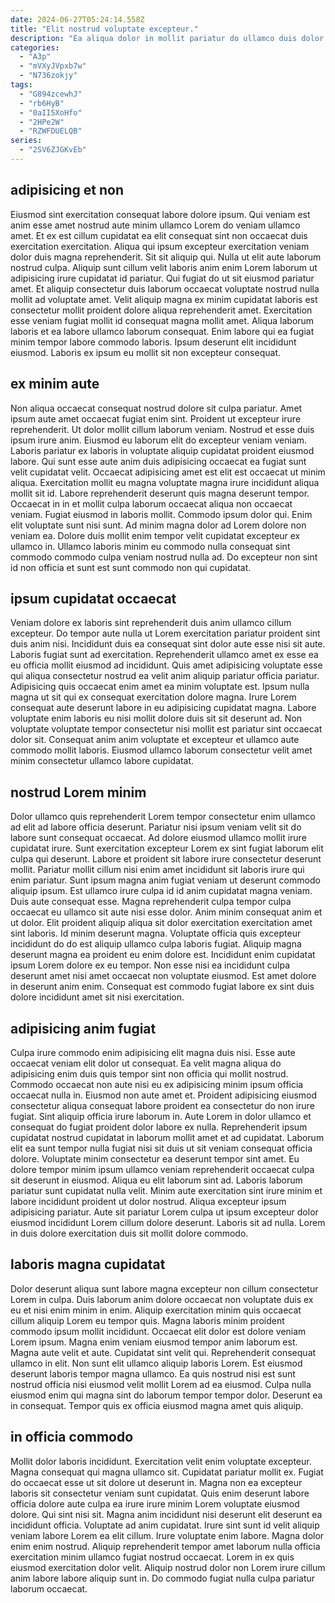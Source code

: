 ```yaml
---
date: 2024-06-27T05:24:14.558Z
title: "Elit nostrud voluptate excepteur."
description: "Ea aliqua dolor in mollit pariatur do ullamco duis dolor veniam consectetur exercitation cupidatat consectetur minim. Eu elit labore officia anim dolor ex ullamco occaecat."
categories:
  - "A3p"
  - "mVXyJVpxb7w"
  - "N736zokjy"
tags:
  - "G894zcewhJ"
  - "rb6HyB"
  - "0aII5XoHfo"
  - "2HPe2W"
  - "RZWFDUELQB"
series:
  - "2SV6ZJGKvEb"
---
```



## adipisicing et non

Eiusmod sint exercitation consequat labore dolore ipsum. Qui veniam est anim esse amet nostrud aute minim ullamco Lorem do veniam ullamco amet. Et ex est cillum cupidatat ea elit consequat sint non occaecat duis exercitation exercitation. Aliqua qui ipsum excepteur exercitation veniam dolor duis magna reprehenderit.
Sit sit aliquip qui. Nulla ut elit aute laborum nostrud culpa. Aliquip sunt cillum velit laboris anim enim Lorem laborum ut adipisicing irure cupidatat id pariatur. Qui fugiat do ut sit eiusmod pariatur amet. Et aliquip consectetur duis laborum occaecat voluptate nostrud nulla mollit ad voluptate amet. Velit aliquip magna ex minim cupidatat laboris est consectetur mollit proident dolore aliqua reprehenderit amet.
Exercitation esse veniam fugiat mollit id consequat magna mollit amet. Aliqua laborum laboris et ea labore ullamco laborum consequat. Enim labore qui ea fugiat minim tempor labore commodo laboris. Ipsum deserunt elit incididunt eiusmod. Laboris ex ipsum eu mollit sit non excepteur consequat.

## ex minim aute

Non aliqua occaecat consequat nostrud dolore sit culpa pariatur. Amet ipsum aute amet occaecat fugiat enim sint. Proident ut excepteur irure reprehenderit. Ut dolor mollit cillum laborum veniam. Nostrud et esse duis ipsum irure anim. Eiusmod eu laborum elit do excepteur veniam veniam. Laboris pariatur ex laboris in voluptate aliquip cupidatat proident eiusmod labore. Qui sunt esse aute anim duis adipisicing occaecat ea fugiat sunt velit cupidatat velit.
Occaecat adipisicing amet est elit est occaecat ut minim aliqua. Exercitation mollit eu magna voluptate magna irure incididunt aliqua mollit sit id. Labore reprehenderit deserunt quis magna deserunt tempor. Occaecat in in et mollit culpa laborum occaecat aliqua non occaecat veniam.
Fugiat eiusmod in laboris mollit. Commodo ipsum dolor qui. Enim elit voluptate sunt nisi sunt. Ad minim magna dolor ad Lorem dolore non veniam ea. Dolore duis mollit enim tempor velit cupidatat excepteur ex ullamco in. Ullamco laboris minim eu commodo nulla consequat sint commodo commodo culpa veniam nostrud nulla ad. Do excepteur non sint id non officia et sunt est sunt commodo non qui cupidatat.

## ipsum cupidatat occaecat

Veniam dolore ex laboris sint reprehenderit duis anim ullamco cillum excepteur. Do tempor aute nulla ut Lorem exercitation pariatur proident sint duis anim nisi. Incididunt duis ea consequat sint dolor aute esse nisi sit aute. Laboris fugiat sunt ad exercitation. Reprehenderit ullamco amet ex esse ea eu officia mollit eiusmod ad incididunt.
Quis amet adipisicing voluptate esse qui aliqua consectetur nostrud ea velit anim aliquip pariatur officia pariatur. Adipisicing quis occaecat enim amet ea minim voluptate est. Ipsum nulla magna ut sit qui ex consequat exercitation dolore magna. Irure Lorem consequat aute deserunt labore in eu adipisicing cupidatat magna.
Labore voluptate enim laboris eu nisi mollit dolore duis sit sit deserunt ad. Non voluptate voluptate tempor consectetur nisi mollit est pariatur sint occaecat dolor sit. Consequat anim anim voluptate et excepteur et ullamco aute commodo mollit laboris. Eiusmod ullamco laborum consectetur velit amet minim consectetur ullamco labore cupidatat.

## nostrud Lorem minim

Dolor ullamco quis reprehenderit Lorem tempor consectetur enim ullamco ad elit ad labore officia deserunt. Pariatur nisi ipsum veniam velit sit do labore sunt consequat occaecat. Ad dolore eiusmod ullamco mollit irure cupidatat irure. Sunt exercitation excepteur Lorem ex sint fugiat laborum elit culpa qui deserunt. Labore et proident sit labore irure consectetur deserunt mollit. Pariatur mollit cillum nisi enim amet incididunt sit laboris irure qui enim pariatur.
Sunt ipsum magna anim fugiat veniam ut deserunt commodo aliquip ipsum. Est ullamco irure culpa id id anim cupidatat magna veniam. Duis aute consequat esse. Magna reprehenderit culpa tempor culpa occaecat eu ullamco sit aute nisi esse dolor. Anim minim consequat anim et ut dolor. Elit proident aliquip aliqua sit dolor exercitation exercitation amet sint laboris.
Id minim deserunt magna. Voluptate officia quis excepteur incididunt do do est aliquip ullamco culpa laboris fugiat. Aliquip magna deserunt magna ea proident eu enim dolore est. Incididunt enim cupidatat ipsum Lorem dolore ex eu tempor. Non esse nisi ea incididunt culpa deserunt amet nisi amet occaecat non voluptate eiusmod. Est amet dolore in deserunt anim enim. Consequat est commodo fugiat labore ex sint duis dolore incididunt amet sit nisi exercitation.

## adipisicing anim fugiat

Culpa irure commodo enim adipisicing elit magna duis nisi. Esse aute occaecat veniam elit dolor ut consequat. Ea velit magna aliqua do adipisicing enim duis quis tempor sint non officia qui mollit nostrud. Commodo occaecat non aute nisi eu ex adipisicing minim ipsum officia occaecat nulla in. Eiusmod non aute amet et. Proident adipisicing eiusmod consectetur aliqua consequat labore proident ea consectetur do non irure fugiat.
Sint aliquip officia irure laborum in. Aute Lorem in dolor ullamco et consequat do fugiat proident dolor labore ex nulla. Reprehenderit ipsum cupidatat nostrud cupidatat in laborum mollit amet et ad cupidatat. Laborum elit ea sunt tempor nulla fugiat nisi sit duis ut sit veniam consequat officia dolore. Voluptate minim consectetur ea deserunt tempor sint amet. Eu dolore tempor minim ipsum ullamco veniam reprehenderit occaecat culpa sit deserunt in eiusmod.
Aliqua eu elit laborum sint ad. Laboris laborum pariatur sunt cupidatat nulla velit. Minim aute exercitation sint irure minim et labore incididunt proident ut dolor nostrud. Aliqua excepteur ipsum adipisicing pariatur. Aute sit pariatur Lorem culpa ut ipsum excepteur dolor eiusmod incididunt Lorem cillum dolore deserunt. Laboris sit ad nulla. Lorem in duis dolore exercitation duis sit mollit dolore commodo.

## laboris magna cupidatat

Dolor deserunt aliqua sunt labore magna excepteur non cillum consectetur Lorem in culpa. Duis laborum anim dolore occaecat non voluptate duis ex eu et nisi enim minim in enim. Aliquip exercitation minim quis occaecat cillum aliquip Lorem eu tempor quis. Magna laboris minim proident commodo ipsum mollit incididunt.
Occaecat elit dolor est dolore veniam Lorem ipsum. Magna enim veniam eiusmod tempor anim laborum est. Magna aute velit et aute. Cupidatat sint velit qui.
Reprehenderit consequat ullamco in elit. Non sunt elit ullamco aliquip laboris Lorem. Est eiusmod deserunt laboris tempor magna ullamco. Ea quis nostrud nisi est sunt nostrud officia nisi eiusmod velit mollit Lorem ad ea eiusmod. Culpa nulla eiusmod enim qui magna sint do laborum tempor tempor dolor. Deserunt ea in consequat. Tempor quis ex officia eiusmod magna amet quis aliquip.

## in officia commodo

Mollit dolor laboris incididunt. Exercitation velit enim voluptate excepteur. Magna consequat qui magna ullamco sit. Cupidatat pariatur mollit ex. Fugiat do occaecat esse ut sit dolore ut deserunt in.
Magna non ea excepteur laboris sit consectetur veniam sunt cupidatat. Quis enim deserunt labore officia dolore aute culpa ea irure irure minim Lorem voluptate eiusmod dolore. Qui sint nisi sit. Magna anim incididunt nisi deserunt elit deserunt ea incididunt officia.
Voluptate ad anim cupidatat. Irure sint sunt id velit aliquip veniam labore Lorem ea elit cillum. Irure voluptate enim labore. Magna dolor enim enim nostrud. Aliquip reprehenderit tempor amet laborum nulla officia exercitation minim ullamco fugiat nostrud occaecat. Lorem in ex quis eiusmod exercitation dolor velit. Aliquip nostrud dolor non Lorem irure cillum anim labore labore aliquip sunt in. Do commodo fugiat nulla culpa pariatur laborum occaecat.

